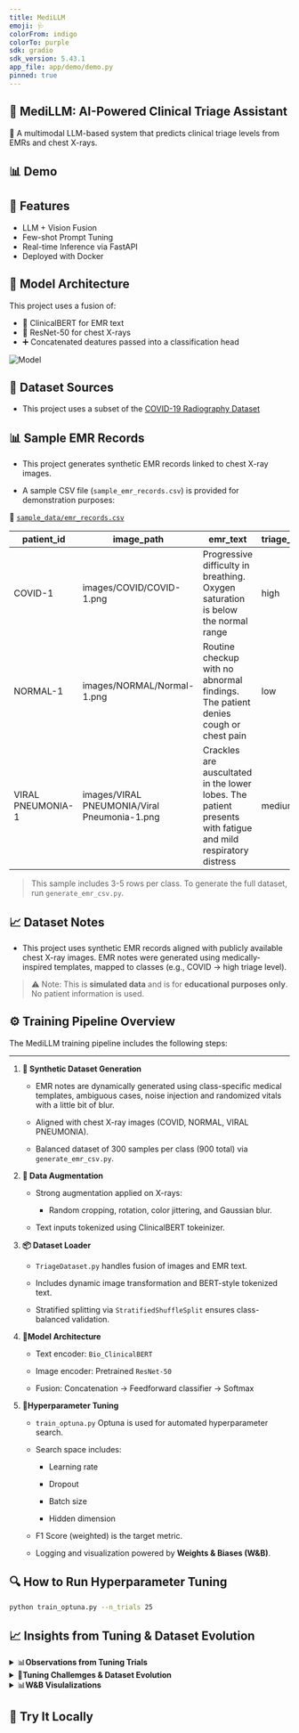 ```yaml
---
title: MediLLM
emoji: 🩺
colorFrom: indigo
colorTo: purple
sdk: gradio
sdk_version: 5.43.1
app_file: app/demo/demo.py
pinned: true
---
```



## 🏥 MediLLM: AI-Powered Clinical Triage Assistant

🚀 A multimodal LLM-based system that predicts clinical triage levels from EMRs and chest X-rays.

## 📊 Demo

## 🔧 Features

- LLM + Vision Fusion
- Few-shot Prompt Tuning
- Real-time Inference via FastAPI
- Deployed with Docker

## 🧠 Model Architecture

This project uses a fusion of:

- 🧬 ClinicalBERT for EMR text
- 🩻 ResNet-50 for chest X-rays
- ➕ Concatenated deatures passed into a classification head

![Model](assets/model_diagram.png)

## 📁 Dataset Sources

- This project uses a subset of the [COVID-19 Radiography Dataset](https://www.kaggle.com/datasets/tawsifurrahman/covid19-radiography-database)

## 📊 Sample EMR Records

- This project generates synthetic EMR records linked to chest X-ray images.

- A sample CSV file (`sample_emr_records.csv`) is provided for demonstration purposes:

📂 [`sample_data/emr_records.csv`](sample_data/sample_emr_records.csv)

| patient_id        | image_path                                   | emr_text                                                                                                     | triage_level |
| ----------------- | -------------------------------------------- | ------------------------------------------------------------------------------------------------------------ | ------------ |
| COVID-1           | images/COVID/COVID-1.png                     | Progressive difficulty in breathing. Oxygen saturation is below the normal range                             | high         |
| NORMAL-1          | images/NORMAL/Normal-1.png                   | Routine checkup with no abnormal findings. The patient denies cough or chest pain                            | low          |
| VIRAL PNEUMONIA-1 | images/VIRAL PNEUMONIA/Viral Pneumonia-1.png | Crackles are auscultated in the lower lobes. The patient presents with fatigue and mild respiratory distress | medium       |

> This sample includes 3-5 rows per class. To generate the full dataset, run `generate_emr_csv.py`.

## 📈 Dataset Notes

- This project uses synthetic EMR records aligned with publicly available chest X-ray images. EMR notes were generated using medically-inspired templates, mapped to classes (e.g., COVID -> high triage level).

> ⚠️ Note: This is **simulated data** and is for **educational purposes only**. No patient information is used.

## ⚙️ Training Pipeline Overview

The MediLLM training pipeline includes the following steps:

---

1. **🧬 Synthetic Dataset Generation**

    - EMR notes are dynamically generated using class-specific medical templates, ambiguous cases, noise injection and randomized vitals with a little bit of blur.

    - Aligned with chest X-ray images (COVID, NORMAL, VIRAL PNEUMONIA).

    - Balanced dataset of 300 samples per class (900 total) via `generate_emr_csv.py`.

2. **🧪 Data Augmentation**

    - Strong augmentation applied on X-rays:
        - Random cropping, rotation, color jittering, and Gaussian blur.

    - Text inputs tokenized using ClinicalBERT tokeinizer.

3. **📦 Dataset Loader**

    - `TriageDataset.py` handles fusion of images and EMR text.

    - Includes dynamic image transformation and BERT-style tokenized text.

    - Stratified splitting via `StratifiedShuffleSplit` ensures class-balanced validation.

4. **🧠Model Architecture**

    - Text encoder: `Bio_ClinicalBERT`

    - Image encoder: Pretrained `ResNet-50`

    - Fusion: Concatenation -> Feedforward classifier -> Softmax

5. **🧪Hyperparameter Tuning**

    - `train_optuna.py` Optuna is used for automated hyperparameter search.

    - Search space includes:

        - Learning rate

        - Dropout

        - Batch size

        - Hidden dimension

    - F1 Score (weighted) is the target metric.

    - Logging and visualization powered by **Weights & Biases (W&B)**.

## 🔍 How to Run Hyperparameter Tuning

```bash
python train_optuna.py --n_trials 25
```

## 📈 Insights from Tuning & Dataset Evolution

<details>
<summary>📊<strong>Observations from Tuning Trials</strong></summary>

Despite running 15+ Optuna trials across varying combinations of:

- Learning rate
- Dropout
- Batch size
- Hidden dimensions

...the model **consistently returned a perfect F1 score (1.0)** on the synthetic dataset.

**why ?**

- Perfectly balanced classes
- Highly structured EMR templates
- Limited dataset scale (900 samples)

🔍 **Proved to be still useful:**

- Validated **robustness of the model**
- Demonstrated **disciplined experimentation** (Optuna + W&B)
- Showcased how even "easy" tasks can hide deeper challenges

> In real-world datasets, We can expect much more variation than in model behavior.
</details>

<details>
<summary>🔁<strong>Tuning Challemges & Dataset Evolution</strong></summary>

I made several iterative changes to improve dataset generalization and reduce the risk of model overfitting:

🔰 Initial Setup

- Samples: 540 Images and EMR text Total
- Result: Instant F1 = 1.0
- EMRs too clean -> model overfit quickly

🧪 Phase 1: Noise Injection

- Introduced neutral clinical sentences
- Goal was to add more confusion without changing class semantics
- Result: Model still overfit; too predictable

📈 Phase 2: Dataset Upscaling

- Scaled to 3000+ samples
- Used full COVID-19 Radiography dataset
- Result: Very long training duration; model was still overfitting

🔀 Phase 3: Realism & Ambiguity

Next I planned to add more ambiguity and realism into EMR data, perform data augmentation on X-ray Images but not very aggressive augmentation.

- ✅ Strong image augmentations (rotation, jitter, blur)
- ✅ Class-overlapping symptom phrases
- ✅ Vital blurring (e.g., SPO2: 95% in both COVID and NORMAL)
- ✅ Ambiguous mixed cues (e.g., "normal vitals, mild wheeze")
- ✅ Generic tokens (e.g., Patient-Normal-1, 45-year-old)

Result: Model performance remained high but learning was more robust

📉 Final Phase: Controlled Downscale

- Reduced the dataset to 900 samples (EMR and Images each 300/class)
- Why? Faster experimentation + forced ambiguity
- Still oserved stable performance across trials

> ⚠️ This highlights the limitations of synthetic datasets and the need to eventually test on real-world EMRs + imaging
</details>

<details>
<summary>📊<strong>W&B Visulalizations</strong></summary>

Including Following Visualizations from my hyperparameter tuning runs

- ✅ Parallel Coordinates Plot
![Parallel Coordinates](assets/Parallel_Coordinates.png)

- ✅ Best Hyperparameters run
![Best Parameter Run](assets/Best_Run.png)

- ✅ Best Run Confusion Matrix
![Confusion Matrix](assets/Best_Run_Confusion_Matix.png)

</details>

## 🚀 Try It Locally

